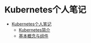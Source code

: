 # Kubernetes个人笔记

* [Kubernetes个人笔记](Kubernetes个人笔记.md)
    * [Kubernetes简介](Kubernetes个人笔记/Kubernetes简介.md)
    * [基本概念与组件](Kubernetes个人笔记/基本概念与组件.md)